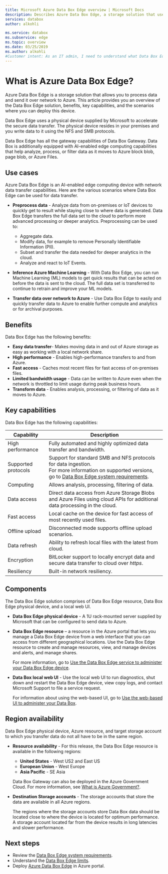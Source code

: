 ```yaml
---
title: Microsoft Azure Data Box Edge overview | Microsoft Docs
description: Describes Azure Data Box Edge, a storage solution that uses a physical device for network based transfer into Azure.
services: databox
author: alkohli

ms.service: databox
ms.subservice: edge
ms.topic: overview
ms.date: 03/25/2019
ms.author: alkohli
#Customer intent: As an IT admin, I need to understand what Data Box Edge is and how it works so I can use it to process and transform data before sending to Azure.
---
```

# What is Azure Data Box Edge? 

Azure Data Box Edge is a storage solution that allows you to process data and send it over network to Azure. This article provides you an overview of the Data Box Edge solution, benefits, key capabilities, and the scenarios where you can deploy this device. 

Data Box Edge uses a physical device supplied by Microsoft to accelerate the secure data transfer. The physical device resides in your premises and you write data to it using the NFS and SMB protocols. 

Data Box Edge has all the gateway capabilities of Data Box Gateway. Data Box is additionally equipped with AI-enabled edge computing capabilities that help analyze, process, or filter data as it moves to Azure block blob, page blob, or Azure Files.  

## Use cases

Azure Data Box Edge is an AI-enabled edge computing device with network data transfer capabilities. Here are the various scenarios where Data Box Edge can be used for data transfer.

- **Preprocess data** - Analyze data from on-premises or IoT devices to quickly get to result while staying close to where data is generated. Data Box Edge transfers the full data set to the cloud to perform more advanced processing or deeper analytics.  Preprocessing can be used to: 

    - Aggregate data.
    - Modify data, for example to remove Personally Identifiable Information (PII).
    - Subset and transfer the data needed for deeper analytics in the cloud.
    - Analyze and react to IoT Events. 

- **Inference Azure Machine Learning** - With Data Box Edge, you can run Machine Learning (ML) models to get quick results that can be acted on before the data is sent to the cloud. The full data set is transferred to continue to retrain and improve your ML models.

- **Transfer data over network to Azure** - Use Data Box Edge to easily and quickly transfer data to Azure to enable further compute and analytics or for archival purposes. 

## Benefits

Data Box Edge has the following benefits:

- **Easy data transfer**- Makes moving data in and out of Azure storage as easy as working with a local network share.  
- **High performance** - Enables high-performance transfers to and from Azure. 
- **Fast access** - Caches most recent files for fast access of on-premises files.  
- **Limited bandwidth usage** - Data can be written to Azure even when the network is throttled to limit usage during peak business hours.  
- **Transform data** - Enables analysis, processing, or filtering of data as it moves to Azure.

## Key capabilities

Data Box Edge has the following capabilities:

|Capability |Description  |
|---------|---------|
|High performance     | Fully automated and highly optimized data transfer and bandwidth.|
|Supported protocols     | Support for standard SMB and NFS protocols for data ingestion. <br> For more information on supported versions, go to [Data Box Edge system requirements](https://aka.ms/dbe-docs).|
|Computing       |Allows analysis, processing, filtering of data.|
|Data access     | Direct data access from Azure Storage Blobs and Azure Files using cloud APIs for additional data processing in the cloud.|
|Fast access     | Local cache on the device for fast access of most recently used files.|
|Offline upload     | Disconnected mode supports offline upload scenarios.|
|Data refresh     | Ability to refresh local files with the latest from cloud.|
|Encryption    | BitLocker support to locally encrypt data and secure data transfer to cloud over *https*.       |
|Resiliency     | Built-in network resiliency.        |


## Components

The Data Box Edge solution comprises of Data Box Edge resource, Data Box Edge physical device, and a local web UI.

* **Data Box Edge physical device** - A 1U rack-mounted server supplied by Microsoft that can be configured to send data to Azure. 
    
* **Data Box Edge resource** – a resource in the Azure portal that lets you manage a Data Box Edge device from a web interface that you can access from different geographical locations. Use the Data Box Edge resource to create and manage resources, view, and manage devices and alerts, and manage shares.  

    <!--![The Data Box Edge service in Azure portal](media/data-box-overview/data-box-Edge-service1.png)-->

    For more information, go to [Use the Data Box Edge service to administer your Data Box Edge device](https://aka.ms/dbe-docs).

* **Data Box local web UI** - Use the local web UI to run diagnostics, shut down and restart the Data Box Edge device, view copy logs, and contact Microsoft Support to file a service request.

    <!--![The Data Box Edge local web UI](media/data-box-Edge-overview/data-box-Edge-local-web-ui.png)-->

    For information about using the web-based UI, go to [Use the web-based UI to administer your Data Box](https://aka.ms/dbe-docs).


## Region availability

Data Box Edge physical device, Azure resource, and target storage account to which you transfer data do not all have to be in the same region.

- **Resource availability** - For this release, the Data Box Edge resource is available in the following regions:
    - **United States** - West US2 and East US
    - **European Union** - West Europe
    - **Asia Pacific** - SE Asia
    
    Data Box Gateway can also be deployed in the Azure Government Cloud. For more information, see [What is Azure Government?](https://docs.microsoft.com/azure/azure-government/documentation-government-welcome).
    
- **Destination Storage accounts** - The storage accounts that store the data are available in all Azure regions. 

    The regions where the storage accounts store Data Box data should be located close to where the device is located for optimum performance. A storage account located far from the device results in long latencies and slower performance. 


## Next steps

- Review the [Data Box Edge system requirements](https://aka.ms/dbe-docs).
- Understand the [Data Box Edge limits](https://aka.ms/dbe-docs).
- Deploy [Azure Data Box Edge](https://aka.ms/dbe-docs) in Azure portal.




